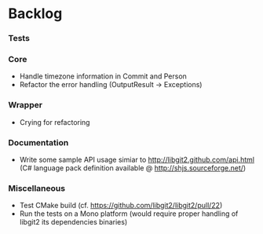 # Backlog

### Tests

### Core

 - Handle timezone information in Commit and Person
 - Refactor the error handling (OutputResult -> Exceptions)

### Wrapper

 - Crying for refactoring

### Documentation

 - Write some sample API usage simiar to  http://libgit2.github.com/api.html (C# language pack definition available @ http://shjs.sourceforge.net/)
 
### Miscellaneous

 - Test CMake build (cf. https://github.com/libgit2/libgit2/pull/22)
 - Run the tests on a Mono platform (would require proper handling of libgit2 its dependencies binaries)
 